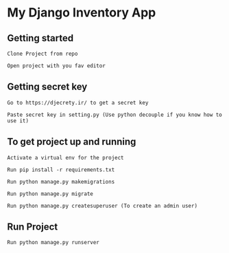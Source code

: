 # My Django Inventory App

## Getting started
```
Clone Project from repo

Open project with you fav editor
```
## Getting secret key

```
Go to https://djecrety.ir/ to get a secret key

Paste secret key in setting.py (Use python decouple if you know how to use it)
```

## To get project up and running
```
Activate a virtual env for the project

Run pip install -r requirements.txt

Run python manage.py makemigrations

Run python manage.py migrate

Run python manage.py createsuperuser (To create an admin user)
```

## Run Project
```
Run python manage.py runserver
```